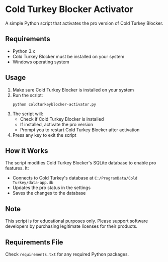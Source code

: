 # Cold Turkey Blocker Activator

A simple Python script that activates the pro version of Cold Turkey Blocker.

## Requirements

- Python 3.x
- Cold Turkey Blocker must be installed on your system
- Windows operating system

## Usage

1. Make sure Cold Turkey Blocker is installed on your system
2. Run the script:
   ```
   python coldturkeyblocker-activator.py
   ```
3. The script will:
   - Check if Cold Turkey Blocker is installed
   - If installed, activate the pro version
   - Prompt you to restart Cold Turkey Blocker after activation
4. Press any key to exit the script

## How it Works

The script modifies Cold Turkey Blocker's SQLite database to enable pro features. It:
- Connects to Cold Turkey's database at `C:/ProgramData/Cold Turkey/data-app.db`
- Updates the pro status in the settings
- Saves the changes to the database

## Note

This script is for educational purposes only. Please support software developers by purchasing legitimate licenses for their products.

## Requirements File

Check `requirements.txt` for any required Python packages.
